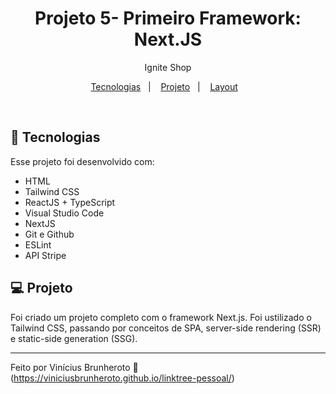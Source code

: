<h1 align="center"> Projeto 5- Primeiro Framework: Next.JS </h1>

<p align="center" dir="auto">
 Ignite Shop
</p>

<p align="center" dir="auto">
  <a href="#-tecnologias">Tecnologias</a>&nbsp;&nbsp;&nbsp;|&nbsp;&nbsp;&nbsp;
  <a href="#-projeto">Projeto</a>&nbsp;&nbsp;&nbsp;|&nbsp;&nbsp;&nbsp;
  <a href="#-layout">Layout</a>&nbsp;&nbsp;&nbsp;
</p>
<br>


## 🚀 Tecnologias

Esse projeto foi desenvolvido com:

- HTML
- Tailwind CSS
- ReactJS + TypeScript
- Visual Studio Code 
- NextJS
- Git e Github
- ESLint
- API Stripe



## 💻 Projeto

Foi criado um projeto completo com o framework Next.js. Foi ustilizado o Tailwind CSS, passando por conceitos de SPA, server-side rendering (SSR) e static-side generation (SSG). 


---

Feito por Vinícius Brunheroto :wave: (https://viniciusbrunheroto.github.io/linktree-pessoal/)
